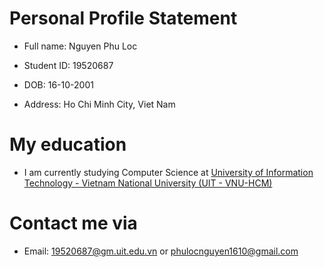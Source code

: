 # Personal Profile Statement

- Full name: Nguyen Phu Loc

- Student ID: 19520687

- DOB: 16-10-2001

- Address: Ho Chi Minh City, Viet Nam

# My education

- I am currently studying Computer Science at [University of Information Technology - Vietnam National University (UIT - VNU-HCM)](https://en.uit.edu.vn/overview-vnuhcm-university-information-technology)   


# Contact me via

- Email: 19520687@gm.uit.edu.vn or phulocnguyen1610@gmail.com


